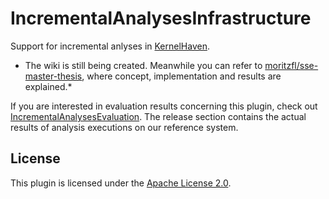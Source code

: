 # IncrementalAnalysesInfrastructure

<!-- ![Build Status](https://jenkins.sse.uni-hildesheim.de/buildStatus/icon?job=TODO) -->

Support for incremental anlyses in [KernelHaven](https://github.com/KernelHaven/KernelHaven).

* The wiki is still being created. Meanwhile you can refer to [moritzfl/sse-master-thesis](https://github.com/moritzfl/sse-master-thesis/releases), where concept, implementation and results are explained.*

If you are interested in evaluation results concerning this plugin, check out [IncrementalAnalysesEvaluation](https://github.com/moritzfl/IncrementalAnalysesEvaluation). The release section contains the actual results of analysis executions on our reference system. 

## License

This plugin is licensed under the [Apache License 2.0](https://www.apache.org/licenses/LICENSE-2.0.html).
